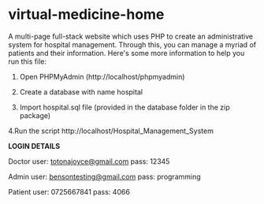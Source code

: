 # virtual-medicine-home
A multi-page full-stack website which uses PHP to create an administrative system for hospital management. Through this, you can manage a myriad of patients and their information. Here's some more information to help you run this file:

1. Open PHPMyAdmin (http://localhost/phpmyadmin)

2. Create a database with name hospital

3. Import hospital.sql file (provided in the database folder in the zip package)

4.Run the script http://localhost/Hospital_Management_System


**LOGIN DETAILS** 

Doctor
user: totonajoyce@gmail.com
pass: 12345

Admin
user: bensontesting@gmail.com
pass: programming

Patient
user: 0725667841
pass: 4066
